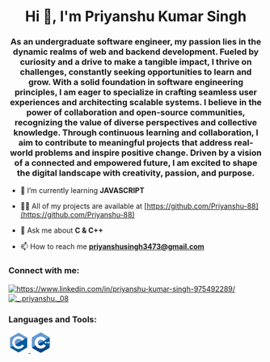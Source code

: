<h1 align="center">Hi 👋, I'm Priyanshu Kumar Singh</h1>
<h3 align="center">As an undergraduate software engineer, my passion lies in the dynamic realms of web and backend development. Fueled by curiosity and a drive to make a tangible impact, I thrive on challenges, constantly seeking opportunities to learn and grow. With a solid foundation in software engineering principles, I am eager to specialize in crafting seamless user experiences and architecting scalable systems. I believe in the power of collaboration and open-source communities, recognizing the value of diverse perspectives and collective knowledge. Through continuous learning and collaboration, I aim to contribute to meaningful projects that address real-world problems and inspire positive change. Driven by a vision of a connected and empowered future, I am excited to shape the digital landscape with creativity, passion, and purpose.</h3>

- 🌱 I’m currently learning **JAVASCRIPT**

- 👨‍💻 All of my projects are available at [https://github.com/Priyanshu-88](https://github.com/Priyanshu-88)

- 💬 Ask me about **C & C++**

- 📫 How to reach me **priyanshusingh3473@gmail.com**

<h3 align="left">Connect with me:</h3>
<p align="left">
<a href="https://linkedin.com/in/https://www.linkedin.com/in/priyanshu-kumar-singh-975492289/" target="blank"><img align="center" src="https://raw.githubusercontent.com/rahuldkjain/github-profile-readme-generator/master/src/images/icons/Social/linked-in-alt.svg" alt="https://www.linkedin.com/in/priyanshu-kumar-singh-975492289/" height="30" width="40" /></a>
<a href="https://instagram.com/_.priyanshu._08" target="blank"><img align="center" src="https://raw.githubusercontent.com/rahuldkjain/github-profile-readme-generator/master/src/images/icons/Social/instagram.svg" alt="_.priyanshu._08" height="30" width="40" /></a>
</p>

<h3 align="left">Languages and Tools:</h3>
<p align="left"> <a href="https://www.cprogramming.com/" target="_blank" rel="noreferrer"> <img src="https://raw.githubusercontent.com/devicons/devicon/master/icons/c/c-original.svg" alt="c" width="40" height="40"/> </a> <a href="https://www.w3schools.com/cpp/" target="_blank" rel="noreferrer"> <img src="https://raw.githubusercontent.com/devicons/devicon/master/icons/cplusplus/cplusplus-original.svg" alt="cplusplus" width="40" height="40"/> </a> <a href="https://www.python.org" target="_blank" rel="noreferrer"></a> </p>
